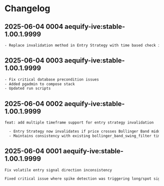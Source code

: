 # Changelog

## 2025-06-04 0004 aequify-ive:stable-1.00.1.9999
```txt
- Replace invalidation method in Entry Strategy with time based check instead of BB
```

## 2025-06-04 0003 aequify-ive:stable-1.00.1.9999
```txt
- Fix critical database precondition issues
- Added pgadmin to compose stack
- Updated run scripts
```

## 2025-06-04 0002 aequify-ive:stable-1.00.1.9999
```txt
feat: add multiple timeframe support for entry strategy invalidation

  - Entry Strategy now invalidates if price crosses Bollinger Band middle on ANY configured timeframe
  - Maintains consistency with existing bollinger_band_swing_filter timeframe pattern
```

## 2025-06-04 0001 aequify-ive:stable-1.00.1.9999
```txt
Fix volatile entry signal direction inconsistency

Fixed critical issue where spike detection was triggering long/spot signals and drop detection was triggering short signals due to incorrect price movement validation logic in VolatileEntryService and swing analysis prioritization in TickCandleService.
```